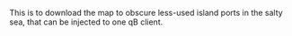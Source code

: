 This is to download the map to obscure less-used island ports in the salty sea, that can be injected to one qB client.
